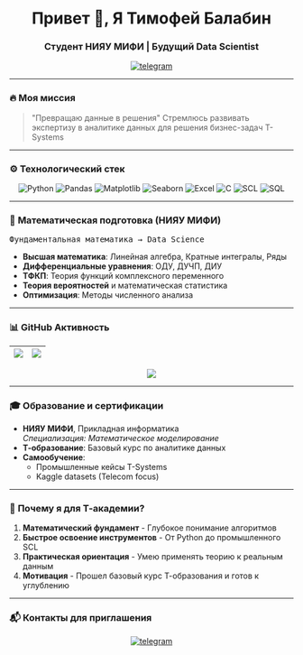<h1 align="center">Привет 👋, Я Тимофей Балабин</h1>
<h3 align="center">Студент НИЯУ МИФИ | Будущий Data Scientist</h3>

<p align="center">
  <a href="https://t.me/Maestro_MGN" target="blank">
    <img src="https://img.shields.io/badge/Telegram-2CA5E0?style=for-the-badge&logo=telegram&logoColor=white" alt="telegram"/>
  </a>
</p>

---

### 🔥 **Моя миссия**
> "Превращаю данные в решения"
> Стремлюсь развивать экспертизу в аналитике данных для решения бизнес-задач T-Systems

---

### ⚙️ **Технологический стек**
<div align="center">
  
![Python](https://img.shields.io/badge/-Python-3776AB?style=flat-square&logo=python&logoColor=white)
![Pandas](https://img.shields.io/badge/-Pandas-150458?style=flat-square&logo=pandas&logoColor=white)
![Matplotlib](https://img.shields.io/badge/-Matplotlib-11557c?style=flat-square&logo=matplotlib&logoColor=white)
![Seaborn](https://img.shields.io/badge/-Seaborn-4C72B0?style=flat-square&logo=seaborn&logoColor=white)
![Excel](https://img.shields.io/badge/-Excel-217346?style=flat-square&logo=microsoft-excel&logoColor=white)
![C](https://img.shields.io/badge/-C-A8B9CC?style=flat-square&logo=c&logoColor=white)
![SCL](https://img.shields.io/badge/-SCL-2C8EBB?style=flat-square&logo=sap&logoColor=white)
![SQL](https://img.shields.io/badge/-SQL-4479A1?style=flat-square&logo=postgresql&logoColor=white)

</div>

---

### 🧠 **Математическая подготовка (НИЯУ МИФИ)**
<pre>
Фундаментальная математика → Data Science
</pre>
- <strong>Высшая математика</strong>: Линейная алгебра, Кратные интегралы, Ряды
- <strong>Дифференциальные уравнения</strong>: ОДУ, ДУЧП, ДИУ
- <strong>ТФКП</strong>: Теория функций комплексного переменного
- <strong>Теория вероятностей</strong> и математическая статистика
- <strong>Оптимизация</strong>: Методы численного анализа

---

### 📊 **GitHub Активность**
<div align="center">
  
| <a href="https://github.com/BalabinTimofei"><img src="https://github-readme-stats.vercel.app/api?username=Timofei-Balabin&show_icons=true&theme=algolia&hide_border=true" /></a> | <a href="https://github.com/Timofei-Balabin"><img src="https://github-readme-stats.vercel.app/api/top-langs/?username=BalabinTimofei&layout=compact&theme=algolia&hide_border=true" /></a> |
| :--------------------------------------------------------------------------------------------------------------: | :-----------------------------------------------------------------------------------------------------------------------: |

<a href="https://github.com/Timofei-Balabin"><img src="https://github-readme-activity-graph.vercel.app/graph?username=Timofei-Balabin&theme=github-light&hide_border=true&area=true" /></a>

</div>

---

### 🎓 **Образование и сертификации**
- <strong>НИЯУ МИФИ</strong>, Прикладная информатика<br>
  <em>Специализация: Математическое моделирование</em>
- <strong>Т-образование</strong>: Базовый курс по аналитике данных
- <strong>Самообучение</strong>: 
  - Промышленные кейсы T-Systems
  - Kaggle datasets (Telecom focus)

---

### 🚀 **Почему я для Т-академии?**
1. <strong>Математический фундамент</strong> - Глубокое понимание алгоритмов
2. <strong>Быстрое освоение инструментов</strong> - От Python до промышленного SCL
3. <strong>Практическая ориентация</strong> - Умею применять теорию к реальным данным
4. <strong>Мотивация</strong> - Прошел базовый курс Т-образования и готов к углублению

---

### 📬 **Контакты для приглашения**
<p align="center">
  <a href="https://t.me/Maestro_MGN">
    <img src="https://img.shields.io/badge/Telegram-Предложить_стажировку-2CA5E0?style=for-the-badge&logo=telegram" alt="telegram"/>
  </a>
</p>
